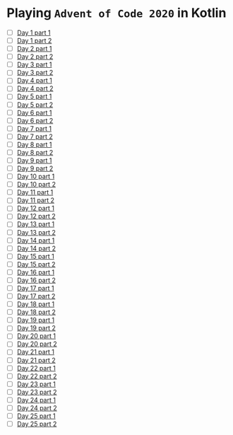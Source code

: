 # Playing `Advent of Code 2020` in Kotlin

- [ ] [Day 1 part 1](https://github.com/pavi2410/AdventOfCode2020-KT/tree/main/Day1_1.ws.kts)
- [ ] [Day 1 part 2](https://github.com/pavi2410/AdventOfCode2020-KT/tree/main/Day1_2.ws.kts)
- [ ] [Day 2 part 1](https://github.com/pavi2410/AdventOfCode2020-KT/tree/main/Day2_1.ws.kts)
- [ ] [Day 2 part 2](https://github.com/pavi2410/AdventOfCode2020-KT/tree/main/Day2_2.ws.kts)
- [ ] [Day 3 part 1](https://github.com/pavi2410/AdventOfCode2020-KT/tree/main/Day3_1.ws.kts)
- [ ] [Day 3 part 2](https://github.com/pavi2410/AdventOfCode2020-KT/tree/main/Day3_2.ws.kts)
- [ ] [Day 4 part 1](https://github.com/pavi2410/AdventOfCode2020-KT/tree/main/Day4_1.ws.kts)
- [ ] [Day 4 part 2](https://github.com/pavi2410/AdventOfCode2020-KT/tree/main/Day4_2.ws.kts)
- [ ] [Day 5 part 1](https://github.com/pavi2410/AdventOfCode2020-KT/tree/main/Day5_1.ws.kts)
- [ ] [Day 5 part 2](https://github.com/pavi2410/AdventOfCode2020-KT/tree/main/Day5_2.ws.kts)
- [ ] [Day 6 part 1](https://github.com/pavi2410/AdventOfCode2020-KT/tree/main/Day6_1.ws.kts)
- [ ] [Day 6 part 2](https://github.com/pavi2410/AdventOfCode2020-KT/tree/main/Day6_2.ws.kts)
- [ ] [Day 7 part 1](https://github.com/pavi2410/AdventOfCode2020-KT/tree/main/Day7_1.ws.kts)
- [ ] [Day 7 part 2](https://github.com/pavi2410/AdventOfCode2020-KT/tree/main/Day7_2.ws.kts)
- [ ] [Day 8 part 1](https://github.com/pavi2410/AdventOfCode2020-KT/tree/main/Day8_1.ws.kts)
- [ ] [Day 8 part 2](https://github.com/pavi2410/AdventOfCode2020-KT/tree/main/Day8_2.ws.kts)
- [ ] [Day 9 part 1](https://github.com/pavi2410/AdventOfCode2020-KT/tree/main/Day9_1.ws.kts)
- [ ] [Day 9 part 2](https://github.com/pavi2410/AdventOfCode2020-KT/tree/main/Day9_2.ws.kts)
- [ ] [Day 10 part 1](https://github.com/pavi2410/AdventOfCode2020-KT/tree/main/Day10_1.ws.kts)
- [ ] [Day 10 part 2](https://github.com/pavi2410/AdventOfCode2020-KT/tree/main/Day10_2.ws.kts)
- [ ] [Day 11 part 1](https://github.com/pavi2410/AdventOfCode2020-KT/tree/main/Day11_1.ws.kts)
- [ ] [Day 11 part 2](https://github.com/pavi2410/AdventOfCode2020-KT/tree/main/Day11_2.ws.kts)
- [ ] [Day 12 part 1](https://github.com/pavi2410/AdventOfCode2020-KT/tree/main/Day12_1.ws.kts)
- [ ] [Day 12 part 2](https://github.com/pavi2410/AdventOfCode2020-KT/tree/main/Day12_2.ws.kts)
- [ ] [Day 13 part 1](https://github.com/pavi2410/AdventOfCode2020-KT/tree/main/Day13_1.ws.kts)
- [ ] [Day 13 part 2](https://github.com/pavi2410/AdventOfCode2020-KT/tree/main/Day13_2.ws.kts)
- [ ] [Day 14 part 1](https://github.com/pavi2410/AdventOfCode2020-KT/tree/main/Day14_1.ws.kts)
- [ ] [Day 14 part 2](https://github.com/pavi2410/AdventOfCode2020-KT/tree/main/Day14_2.ws.kts)
- [ ] [Day 15 part 1](https://github.com/pavi2410/AdventOfCode2020-KT/tree/main/Day15_1.ws.kts)
- [ ] [Day 15 part 2](https://github.com/pavi2410/AdventOfCode2020-KT/tree/main/Day15_2.ws.kts)
- [ ] [Day 16 part 1](https://github.com/pavi2410/AdventOfCode2020-KT/tree/main/Day16_1.ws.kts)
- [ ] [Day 16 part 2](https://github.com/pavi2410/AdventOfCode2020-KT/tree/main/Day16_2.ws.kts)
- [ ] [Day 17 part 1](https://github.com/pavi2410/AdventOfCode2020-KT/tree/main/Day17_1.ws.kts)
- [ ] [Day 17 part 2](https://github.com/pavi2410/AdventOfCode2020-KT/tree/main/Day17_2.ws.kts)
- [ ] [Day 18 part 1](https://github.com/pavi2410/AdventOfCode2020-KT/tree/main/Day18_1.ws.kts)
- [ ] [Day 18 part 2](https://github.com/pavi2410/AdventOfCode2020-KT/tree/main/Day18_2.ws.kts)
- [ ] [Day 19 part 1](https://github.com/pavi2410/AdventOfCode2020-KT/tree/main/Day19_1.ws.kts)
- [ ] [Day 19 part 2](https://github.com/pavi2410/AdventOfCode2020-KT/tree/main/Day19_2.ws.kts)
- [ ] [Day 20 part 1](https://github.com/pavi2410/AdventOfCode2020-KT/tree/main/Day20_1.ws.kts)
- [ ] [Day 20 part 2](https://github.com/pavi2410/AdventOfCode2020-KT/tree/main/Day20_2.ws.kts)
- [ ] [Day 21 part 1](https://github.com/pavi2410/AdventOfCode2020-KT/tree/main/Day21_1.ws.kts)
- [ ] [Day 21 part 2](https://github.com/pavi2410/AdventOfCode2020-KT/tree/main/Day21_2.ws.kts)
- [ ] [Day 22 part 1](https://github.com/pavi2410/AdventOfCode2020-KT/tree/main/Day22_1.ws.kts)
- [ ] [Day 22 part 2](https://github.com/pavi2410/AdventOfCode2020-KT/tree/main/Day22_2.ws.kts)
- [ ] [Day 23 part 1](https://github.com/pavi2410/AdventOfCode2020-KT/tree/main/Day23_1.ws.kts)
- [ ] [Day 23 part 2](https://github.com/pavi2410/AdventOfCode2020-KT/tree/main/Day23_2.ws.kts)
- [ ] [Day 24 part 1](https://github.com/pavi2410/AdventOfCode2020-KT/tree/main/Day24_1.ws.kts)
- [ ] [Day 24 part 2](https://github.com/pavi2410/AdventOfCode2020-KT/tree/main/Day24_2.ws.kts)
- [ ] [Day 25 part 1](https://github.com/pavi2410/AdventOfCode2020-KT/tree/main/Day25_1.ws.kts)
- [ ] [Day 25 part 2](https://github.com/pavi2410/AdventOfCode2020-KT/tree/main/Day25_2.ws.kts)